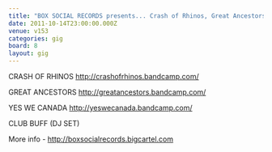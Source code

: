 ```yaml
---
title: "BOX SOCIAL RECORDS presents... Crash of Rhinos, Great Ancestors, Yes We Canada and Club Buff DJs"
date: 2011-10-14T23:00:00.000Z
venue: v153
categories: gig
board: 8
layout: gig
---
```

CRASH OF RHINOS
http://crashofrhinos.bandcamp.com/

GREAT ANCESTORS
http://greatancestors.bandcamp.com/

YES WE CANADA
http://yeswecanada.bandcamp.com/

CLUB BUFF (DJ SET)

More info - http://boxsocialrecords.bigcartel.com